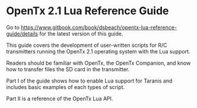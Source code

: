 # OpenTx 2.1 Lua Reference Guide

Go to https://www.gitbook.com/book/dsbeach/opentx-lua-reference-guide/details for the latest version of this guide.

This guide covers the development of user-written scripts for R/C transmitters running the OpenTx 2.1 operating system with the Lua support.

Readers should be familiar with OpenTx, the OpenTx Companion, and know how to transfer files the SD card in the transmitter.

Part I of the guide shows how to enable Lua support for Taranis and includes basic examples of each types of script.

Part II is a reference of the OpenTx Lua API.



